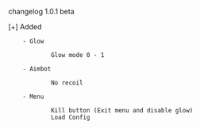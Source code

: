 changelog 1.0.1 beta

[+] Added

        - Glow

                Glow mode 0 - 1

        - Aimbot

                No recoil

        - Menu 
                 
                Kill button (Exit menu and disable glow) 
                Load Config      
